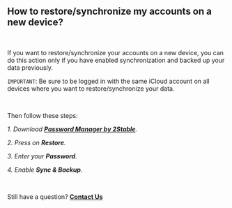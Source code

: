 <!-- 
---
title: How to restore/synchronize my accounts on a new device?
--- 
-->

## **How to restore/synchronize my accounts on a new device?**

<br />

If you want to restore/synchronize your accounts on a new device, you can do this action only if you have enabled synchronization and backed up your data previously. 

`IMPORTANT`: Be sure to be logged in with the same iCloud account on all devices where you want to restore/synchronize your data.

<br />

Then follow these steps:

*1. Download [**Password Manager by 2Stable**](https://apps.apple.com/app/id1627460689).*

*2. Press on **Restore**.*

*3. Enter your **Password**.*

*4. Enable **Sync & Backup**.*

<br />

Still have a question?
[**Contact Us**](passwords://contact?subject=How%20to%20restore%2Fsynchronize%20my%20accounts%20on%20a%20new%20device%3F)
